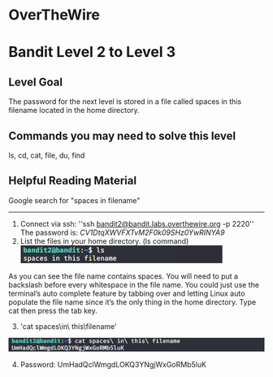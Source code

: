 # OverTheWire

# Bandit Level 2 to Level 3

## Level Goal

The password for the next level is stored in a file called spaces in this filename located in the home directory.

## Commands you may need to solve this level

ls, cd, cat, file, du, find 

## Helpful Reading Material
 
 Google search for "spaces in filename"

 --------------------------------------------------------------------------------

 1. Connect via ssh:
        ''ssh bandit2@bandit.labs.overthewire.org -p 2220''
The password is: *CV1DtqXWVFXTvM2F0k09SHz0YwRINYA9* 
 2. List the files in your home directory. (ls command)
 ![list files in home directory](images/level2to3.listing.spaces.file.name.linux.png?raw=true)

As you can see the file name contains spaces. You will need to put a backslash before every whitespace in the file name. You could just use the terminal’s auto complete feature by tabbing over and letting Linux auto populate the file name since it’s the only thing in the home directory. Type cat then press the tab key. 
 
 3. 'cat spaces\in\ this\filename'

 ![list files in home directory](images/level2to3.reading.spaces.file.name.linux.png?raw=true)

 4. Password: UmHadQclWmgdLOKQ3YNgjWxGoRMb5luK
 
